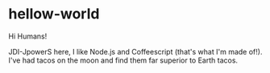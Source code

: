 # hellow-world

Hi Humans!

JDI-JpowerS here, I like Node.js and Coffeescript (that's what I'm made of!).
I've had tacos on the moon and find them far superior to Earth tacos.
